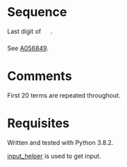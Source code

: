 # Sequence
Last digit of <img src="/sequence2/tex/b4ad89f6e6010b58fee7a0ecfe8b9daf.svg?invert_in_darkmode&sanitize=true" align=middle width=17.99290019999999pt height=21.839370299999988pt/>.

See [A056849](https://oeis.org/A056849).

# Comments
First 20 terms are repeated throughout.

# Requisites
Written and tested with Python 3.8.2.

[input_helper](https://github.com/XPhyro/input_helper) is used to get input.
